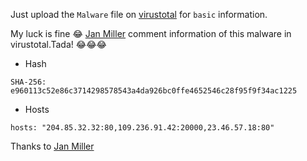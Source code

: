 Just upload the `Malware` file on [virustotal](https://virustotal.com) for `basic` information.

My luck is fine 😂 [Jan Miller](https://www.virustotal.com/#/user/janmillercs) comment information of this malware in virustotal.Tada! 😂😂😂


* Hash

`SHA-256: e960113c52e86c3714298578543a4da926bc0ffe4652546c28f95f9f34ac1225`


* Hosts

`hosts: "204.85.32.32:80,109.236.91.42:20000,23.46.57.18:80"`


Thanks to [Jan Miller](https://www.virustotal.com/#/user/janmillercs)
